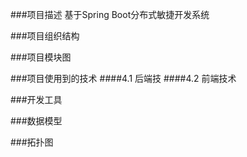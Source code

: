 ###项目描述
基于Spring Boot分布式敏捷开发系统

###项目组织结构


###项目模块图


###项目使用到的技术
####4.1	后端技
####4.2	前端技术


###开发工具

###数据模型

###拓扑图

